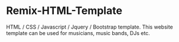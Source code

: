 # Remix-HTML-Template
HTML /  CSS / Javascript / Jquery / Bootstrap template. This website template can be used for musicians, music bands, DJs etc.
